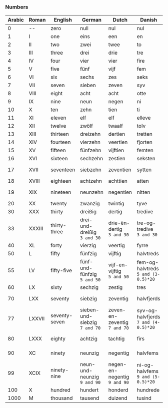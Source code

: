 ### Numbers

| Arabic| Roman | English   | German    | Dutch     | Danish    | Latin             | French            | Spanish   | Portuguese    | Italian       |
| --    | --    | --        | --        | --        | --        | --                | --                | --        | --            | --            |
| 0     | --    | zero      | null      | nul       | nul       | nulla             | zéro              | cero      | zero          | zero          |
| 1     | I     | one       | eins      | een       | en        | unus              | un                | uno       | um            | uno           |
| 2     | II    | two       | zwei      | twee      | to        | duo               | deux              | dos       | dois          | due           |
| 3     | III   | three     | drei      | drie      | tre       | tres              | trois             | tres      | três          | tre           |
| 4     | IV    | four      | vier      | vier      | fire      | quattuor          | quatre            | cuatro    | quatro        | quattro       |
| 5     | V     | five      | fünf      | vijf      | fem       | quinque           | cinq              | cinco     | cinco         | cinque        |
| 6     | VI    | six       | sechs     | zes       | seks      | sex               | six               | seis      | seis          | sei           |
| 7     | VII   | seven     | sieben    | zeven     | syv       | septem            | sept              | siete     | sete          | sette         |
| 8     | VIII  | eight     | acht      | acht      | otte      | octo              | huit              | ocho      | oito          | otto          |
| 9     | IX    | nine      | neun      | negen     | ni        | novem             | neuf              | nueve     | nove          | nove          |
| 10    | X     | ten       | zehn      | tien      | ti        | decem             | dix               | diez      | dez           | dieci         |
| 11    | XI    | eleven    | elf       | elf       | elleve    | undecim           | onze              | once      | onze          | undici        |
| 12    | XII   | twelve    | zwölf     | twaalf    | tolv      | duodecim          | douze             | doce      | doze          | dodici        |
| 13    | XIII  | thirteen  | dreizehn  | dertien   | tretten   | tredecim          | treize            | trece     | treze         | tredici       |
| 14    | XIV   | fourteen  | vierzehn  | veertien  | fjorten   | quattuor          | quatorze          | catorce   | quatorze      | quattordici   |
| 15    | XV    | fifteen   | fünfzehn  | vijftien  | femten    | quindecim         | quinze            | quince    | quinze        | quindici      |
| 16    | XVI   | sixteen   | sechzehn  | zestien   | seksten   | sedecim           | seize             | dieciséis | dezesseis     | sedici        |
| 17    | XVII  | seventeen | siebzehn  | zeventien | sytten    | decem et septem   | dix-sept          | diecisiete| dezessete     | diciassette   |
| 18    | XVIII | eighteen  | achtzehn  | achttien  | atten     | duodeviginti      | dix-huit          | dieciocho | dezoito       | diciotto      |
| 19    | XIX   | nineteen  | neunzehn  | negentien | nitten    | decem et novem    | dix-neuf          | diecinueve| dezenove      | diciannove    |
| 20    | XX    | twenty    | zwanzig   | twintig   | tyve      | viginti           | vingt             | veinte    | vinte         | venti         |
| 30    | XXX   | thirty    | dreißig   | dertig    | tredive   | triginta          | trente            | treinta   | trinta        | trenta        |
| 33    | XXXIII| thirty-three | drei-und-dreißig<br>`3 and 30` | drie-ën-dertig<br>`3 and 30` | tre-og-tredive<br>`3 and 30` | triginta tres<br>`30 3` | trente-trois<br>`30 3` | treinta y tres<br>`30 and 3` | trinta e três<br>`30 and 3` | trenta-tre<br>`30 3` |
| 40    | XL    | forty     | vierzig   | veertig   | fyrre     | quadraginta       | quarante          | cuarenta  | quarenta      | quaranta      |
| 50    | L     | fifty     | fünfzig   | vijftig   | halvtreds | quinquaginta      | cinquante         | cincuenta | cinquenta     | cinquanta     |
| 55    | LV    | fifty-five| fünf-und-fünfzig<br>`5 and 50` | vijf-en-vijftig<br>`5 and 50` | fem-og-halvtreds<br>`5 and (3-0.5)*20` | quinquaginta quinque<br>`50 5` | cinquante cinq<br>`50 5` | cincuenta y cinco<br>`50 and 5` | cinquenta e cinco<br>`50 and 5` | cinquanta-cinque<br>`50 5` |
| 60    | LX    | sixty     | sechzig   | zestig    | tres      | sexaginta         | soixante          | sesenta   | sessenta      | sessanta      |
| 70    | LXX   | seventy   | siebzig   | zeventig  | halvfjerds| septuaginta       | soixante-dix      | setenta   | setenta       | settanta      |
| 77    | LXXVII| seventy-seven | sieben-und-siebzig<br>`7 and 70` | zeven-en-zeventig<br>`7 and 70` | syv-og-halvfjerds<br>`7 and (4-0.5)*20` | septuaginta septem<br>`70 7` | soixante-dix sept<br>`60 10 7` | setenta y siete<br>`70 and 7` | setenta e sete<br>`70 and 7` | settanta-sette<br>`70 7` |
| 80    | LXXX  | eighty    | achtzig   | tachtig   | firs      | octoginta         | quatre-vingts     | ochenta   | oitenta       | ottanta       |
| 90    | XC    | ninety    | neunzig   | negentig  | halvfems  | nonaginta         | quatre-vingt-dix  | noventa   | noventa       | novanta       |
| 99    | XCIX  | ninety-nine | neun-und-neunzig<br>`9 and 90` | negen-en-negentig<br>`9 and 90` | ni-og-halvfems<br>`9 and (5-0.5)*20` | nonaginta novem<br>`90 9` | quatre-vingt-dix-neuf<br>`4*20 19` | noventa y nueve<br>`90 and 9` | noventa e nove<br>`90 and 9` | novanta-nove<br>`90 9` |
| 100   | X     | hundred   | hundert   | honderd   | hundrede  | centum            | cent              | cien      | cem           | cento         |
| 1000  | M     | thousand  | tausend   | duizend   | tusind    | milia             | mille             | mil       | mil           | mille         |

